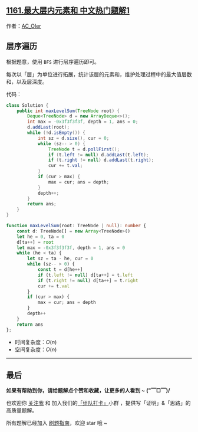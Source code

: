 ## [1161.最大层内元素和 中文热门题解1](https://leetcode.cn/problems/maximum-level-sum-of-a-binary-tree/solutions/100000/by-ac_oier-aemz)

作者：[AC_OIer](https://leetcode.cn/u/AC_OIer)

## 层序遍历

根据题意，使用 `BFS` 进行层序遍历即可。

每次以「层」为单位进行拓展，统计该层的元素和，维护处理过程中的最大值层数和，以及层深度。

代码：
```Java []
class Solution {
    public int maxLevelSum(TreeNode root) {
        Deque<TreeNode> d = new ArrayDeque<>();
        int max = -0x3f3f3f3f, depth = 1, ans = 0;
        d.addLast(root);
        while (!d.isEmpty()) {
            int sz = d.size(), cur = 0;
            while (sz-- > 0) {
                TreeNode t = d.pollFirst();
                if (t.left != null) d.addLast(t.left);
                if (t.right != null) d.addLast(t.right);
                cur += t.val;
            }
            if (cur > max) {
                max = cur; ans = depth;
            }
            depth++;
        }
        return ans;
    }
}
```
```TypeScript []
function maxLevelSum(root: TreeNode | null): number {
    const d: TreeNode[] = new Array<TreeNode>()
    let he = 0, ta = 0
    d[ta++] = root
    let max = -0x3f3f3f3f, depth = 1, ans = 0
    while (he < ta) {
        let sz = ta - he, cur = 0
        while (sz-- > 0) {
            const t = d[he++]
            if (t.left != null) d[ta++] = t.left
            if (t.right != null) d[ta++] = t.right
            cur += t.val
        }
        if (cur > max) {
            max = cur; ans = depth
        }
        depth++
    }
    return ans
};
```
* 时间复杂度：$O(n)$
* 空间复杂度：$O(n)$

---

## 最后

**如果有帮助到你，请给题解点个赞和收藏，让更多的人看到 ~ ("▔□▔)/**

也欢迎你 [关注我](https://oscimg.oschina.net/oscnet/up-19688dc1af05cf8bdea43b2a863038ab9e5.png) 和 加入我们的[「组队打卡」](https://leetcode-cn.com/u/ac_oier/)小群 ，提供写「证明」&「思路」的高质量题解。

所有题解已经加入 [刷题指南](https://github.com/SharingSource/LogicStack-LeetCode/wiki)，欢迎 star 哦 ~